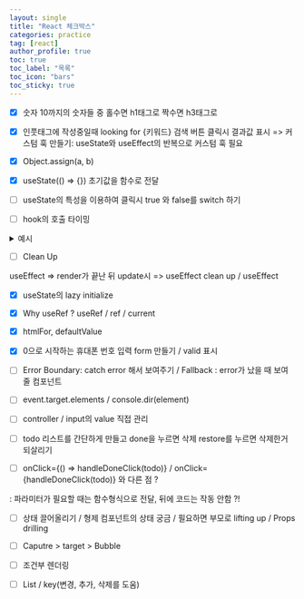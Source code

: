 ```yaml
---
layout: single
title: "React 체크박스"
categories: practice
tag: [react]
author_profile: true
toc: true
toc_label: "목록"
toc_icon: "bars"
toc_sticky: true
---
```


- [x] 숫자 10까지의 숫자들 중 홀수면 h1태그로 짝수면 h3태그로

- [x] 인풋태그에 작성중일때 looking for {키워드} 검색 버튼 클릭시 결과값 표시 => 커스텀 훅 만들기: useState와 useEffect의 반복으로 커스텀 훅 필요

- [x] Object.assign(a, b)

- [x] useState(() => {}) 초기값을 함수로 전달

- [ ] useState의 특성을 이용하여 클릭시 true 와 false를 switch 하기

- [ ] hook의 호출 타이밍

<details>
<summary>예시</summary>
<div markdown='1'>

```javascript

import React from "react";

const Child = () => {
  console.log('   Child render start');
  const [text, setText] = React.useState(() => {
    console.log('   Child useState');
    return "";
  });

  React.useEffect(() => {
    console.log("   Chaild useEffect, no deps");

    return () => {
      console.log("   Chaild useEffect [Cleanup], no deps");
    }
  })

  React.useEffect(() => {
    console.log("   Chaild useEffect, empty deps");

    return () => {
      console.log("   Chaild useEffect [Cleanup], empty deps");
    }
  }, [])

  React.useEffect(() => {
    console.log("   Chaild useEffect, [text] deps");

    return () => {
      console.log("   Chaild useEffect [Cleanup], [text] deps");
    }
  }, [text])

  const handleChange = (e) => {
    setText(e.target.value);
  }

  const element = (
  <>
    <input type="text" onChange={handleChange}/>
    <p>{text}</p>
  </>
  )
  console.log('   Child render end');
  return element;
}

const App = () => {
  console.log('APP render start');
  const [show, setShow] = React.useState(() => {
    console.log("APP useState");
    return false;
  });

  React.useEffect(() => {
    console.log("APP useEffect, empty deps");

    return () => {
      console.log("APP useEffect [Cleanup], empty deps");
    }
  }, []);

  React.useEffect(() => {
    console.log("APP useEffect, no deps");

    return () => {
      console.log("APP useEffect [Cleanup], no deps");
    }
  });
  React.useEffect(() => {
    console.log("APP useEffect, [show]");

    return () => {
      console.log("APP useEffect [Cleanup], [show] deps");
    }
  }, [show]);

  const handleClick = () => {

    setShow((prev) => !prev);
  }

  console.log('APP render end');

  const element = (
    <>
      <button onClick={handleClick}>Search</button>
      {show ? <Child /> : null}
    </>
  )
  return element;
}


export default App;

```

</div>
</details>

- [ ] Clean Up

useEffect => render가 끝난 뒤
update시 => useEffect clean up / useEffect

- [X] useState의 lazy initialize

- [X] Why useRef ? useRef / ref / current

- [X] htmlFor, defaultValue
  
- [X] 0으로 시작하는 휴대폰 번호 입력 form 만들기 / valid 표시 
  
- [ ] Error Boundary: catch error 해서 보여주기 / Fallback : error가 났을 때 보여줄 컴포넌트
  
- [ ] event.target.elements / console.dir(element)
  
- [ ] controller / input의 value 직접 관리 
 
- [ ] todo 리스트를 간단하게 만들고 done을 누르면 삭제 restore를 누르면 삭제한거 되살리기

- [ ] onClick={() => handleDoneClick(todo)} / onClick={handleDoneClick(todo)} 와 다른 점 ?
  
: 파라미터가 필요할 때는 함수형식으로 전달, 뒤에 코드는 작동 안함 ?!

- [ ] 상태 끌어올리기 / 형제 컴포넌트의 상태 궁금 / 필요하면 부모로 lifting up / Props drilling
  
- [ ] Caputre > target > Bubble 
  
- [ ] 조건부 렌더링 

- [ ] List / key(변경, 추가, 삭제를 도움)

